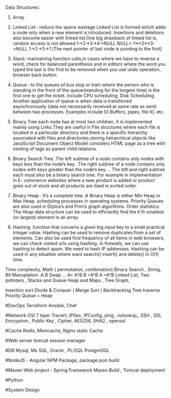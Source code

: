 
 

  Data Structures:

1. Array
2. Linked List : reduce the space wastage Linked List is formed which adds a node only when a new element is introduced. Insertions and deletions also become easier with linked list.One big drawback of linked list is, random access is not allowed
  1->2->3->4->NULL
 NULL<-1<->2<->3->NULL
  1->2->3->1 [The next pointer of last node is pointing to the first]
  
3. Stack: maintaining function calls,in cases where we have to reverse a word, check for balanced parenthesis and in editors where the word you typed the last is the first to be removed when you use undo operation, browser back button
4. Queue :  to the queues of bus stop or train where the person who is standing in the front of the queue(standing for the longest time)
is the first one to get the ticket.
include CPU scheduling, Disk Scheduling. Another application of queue is when data is transferred asynchronously (data not necessarily received at same rate as sent) between two processes. Examples include IO Buffers, pipes, file IO, etc.
 

5. Binary Tree 
each node has at most two children, It is implemented mainly using Links.They are useful in File structures where each file is located in a particular directory and there is a specific hierarchy associated with files and directories.storing heirarchical objects like JavaScript Document Object Model considers HTML page as a tree with nesting of tags as parent child relations.

6. Binary Search Tree
.The left subtree of a node contains only nodes with keys less than the node’s key.
.The right subtree of a node contains only nodes with keys greater than the node’s key.
.. The left and right subtree each must also be a binary search tree.
For example in implementation in E- commerce websites where a new product is added or product goes out of stock and all products are lised in sorted order.

7. Binary Heap
. It’s a complete tree
.A Binary Heap is either Min Heap or Max Heap.
scheduling processes in operating systems. Priority Queues are also used in Dijstra’s and Prim’s graph algorithms.
Order statistics: The Heap data structure can be used to efficiently find the k’th smallest (or largest) element in an array.

9. Hashing
 .function that converts a given big input key to a small practical integer value.
Hashing can be used to remove duplicates from a set of elements. Can also be used find frequency of all items
 in web browsers, we can check visited urls using hashing. In firewalls, we can use hashing to detect spam. We need to hash IP addresses. Hashing can be used in any situation where want search() insert() and delete() in O(1) time.

Time complexity, Math ( permutation, combination) 
Binary Search , String, 
Bit Manuplation
 .A B Swap ... 
   A= A^B 
   B =A^B 
   A =A^B
Linked List, Two potinters , Stacks and Queue
Heap and Maps , Tree 
Graph, 

Insertion sort
Divide & Conquer (   Merge Sort ) 
Backtracking
Tree traverse 
Priority Queue = Heap 

#DevOps
Terraform
Ansible, Chef 

#Network 
OSI 7 layer 
Tracert, IPSec, IPConfig, ping , nslookup,, 
SSH , SSL Encryption , Public Key , Cipher, AES256, SHA2  , openssl 

#Cache 
Redis, Memcache, Nginx static Cache 

#Web server 
tomcat session manager 

#DB
Mysql, Ms SQL, Oracle , PL/SQL
PostgreSQL

#NodeJS - Angular
NPM Package, package.json build 

#Maven Web project - Spring Framework 
Maven Build , Tomcat deployment 

#Python 

#System Design 



